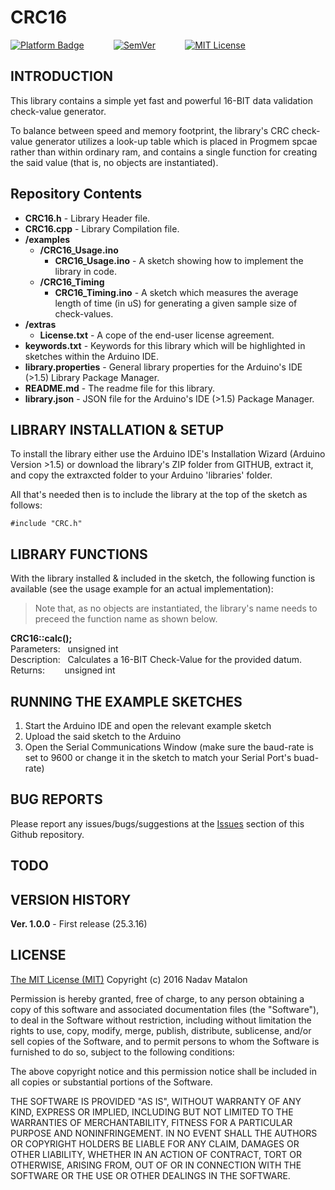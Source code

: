 
# CRC16

[![Platform Badge](https://img.shields.io/badge/platform-AVR-orange.svg)](https://www.arduino.cc/)
&nbsp;&nbsp;&nbsp;&nbsp;&nbsp;&nbsp;&nbsp;&nbsp;&nbsp;&nbsp;
[![SemVer](https://img.shields.io/badge/SemVer-1.0.0-brightgreen.svg)](http://semver.org/)
&nbsp;&nbsp;&nbsp;&nbsp;&nbsp;&nbsp;&nbsp;&nbsp;&nbsp;&nbsp;
[![MIT License](https://img.shields.io/badge/license-MIT-blue.svg)](https://opensource.org/licenses/MIT)

## INTRODUCTION

This library contains a simple yet fast and powerful 16-BIT data validation check-value generator. 

To balance between speed and memory footprint, the library's CRC check-value generator utilizes a look-up table which is placed in Progmem spcae rather than within ordinary ram, and contains a single function for creating the said value (that is, no objects are instantiated).

## Repository Contents

- **CRC16.h** - Library Header file.  
- **CRC16.cpp** - Library Compilation file.  
- **/examples**   
  - **/CRC16_Usage.ino**  
    - **CRC16_Usage.ino** - A sketch showing how to implement the library in code.    
  - **/CRC16_Timing**  
    - **CRC16_Timing.ino** - A sketch which measures the average length of time (in uS) for generating a given sample size of check-values.  
- **/extras**
  - **License.txt** - A cope of the end-user license agreement.  
- **keywords.txt** - Keywords for this library which will be highlighted in sketches within the Arduino IDE. 
- **library.properties** - General library properties for the Arduino's IDE (>1.5) Library Package Manager.
- **README.md** - The readme file for this library.
- **library.json** - JSON file for the Arduino's IDE (>1.5) Package Manager.

## LIBRARY INSTALLATION & SETUP

To install the library either use the Arduino IDE's Installation Wizard (Arduino Version >1.5) or download the library's ZIP folder from GITHUB, extract it, and copy the extraxcted folder to your Arduino 'libraries' folder.

All that's needed then is to include the library at the top of the sketch as follows:

```
#include "CRC.h"
```

## LIBRARY FUNCTIONS

With the library installed & included in the sketch, the following function is available (see the usage example for an actual implementation):

>Note that, as no objects are instantiated, the library's name needs to preceed the function name as shown below.

__CRC16::calc();__  
Parameters:&nbsp;&nbsp;&nbsp;unsigned int  
Description:&nbsp;&nbsp;&nbsp;Calculates a 16-BIT Check-Value for the provided datum.   
Returns:&nbsp;&nbsp;&nbsp;&nbsp;&nbsp;&nbsp;&nbsp;&nbsp;unsigned int  

## RUNNING THE EXAMPLE SKETCHES

1) Start the Arduino IDE and open the relevant example sketch  
2) Upload the said sketch to the Arduino  
3) Open the Serial Communications Window (make sure the baud-rate is set to 9600 or change it in the sketch to match your Serial Port's buad-rate)  

## BUG REPORTS

Please report any issues/bugs/suggestions at the [Issues](https://github.com/nadavmatalon/CRC16/issues) section of this Github repository.

## TODO

## VERSION HISTORY

__Ver. 1.0.0__ - First release (25.3.16)  

## LICENSE

[The MIT License (MIT)](https://opensource.org/licenses/MIT)
Copyright (c) 2016 Nadav Matalon

Permission is hereby granted, free of charge, to any person obtaining a copy of this software and associated documentation files (the "Software"), to deal in the Software without restriction, including without limitation the rights to use, copy, modify, merge, publish, distribute, sublicense, and/or sell copies of the Software, and to permit persons to whom the Software is furnished to do so, subject to the following conditions:

The above copyright notice and this permission notice shall be included in all copies or substantial portions of the Software.

THE SOFTWARE IS PROVIDED "AS IS", WITHOUT WARRANTY OF ANY KIND, EXPRESS OR IMPLIED, INCLUDING BUT NOT LIMITED TO THE WARRANTIES OF MERCHANTABILITY, FITNESS FOR A PARTICULAR PURPOSE AND NONINFRINGEMENT. IN NO EVENT SHALL THE AUTHORS OR COPYRIGHT HOLDERS BE LIABLE FOR ANY CLAIM, DAMAGES OR OTHER LIABILITY, WHETHER IN AN ACTION OF CONTRACT, TORT OR OTHERWISE, ARISING FROM, OUT OF OR IN CONNECTION WITH THE SOFTWARE OR THE USE OR OTHER DEALINGS IN THE SOFTWARE.


